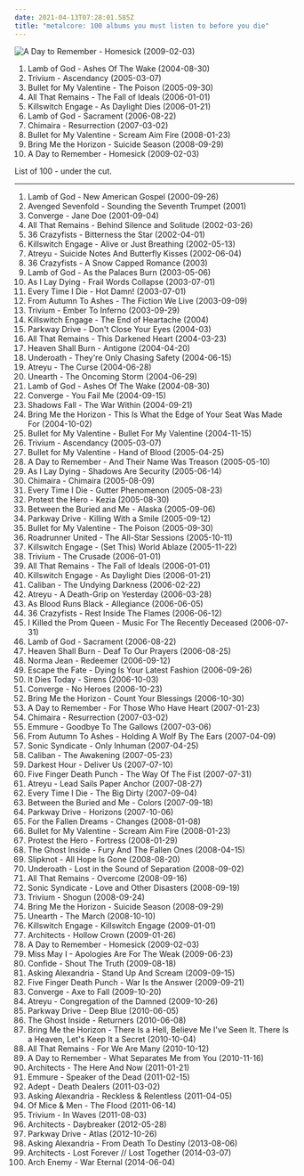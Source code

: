 ```yaml
---
date: 2021-04-13T07:28:01.585Z
title: "metalcore: 100 albums you must listen to before you die"
---
```

![A Day to Remember - Homesick (2009-02-03)](http://coverartarchive.org/release/e315cb82-c4a4-4c26-ade5-4fda93af2d5e/6320143013-500.jpg "A Day to Remember - Homesick (2009-02-03)")
<ol class="albums">
<li data-cover="https://via.placeholder.com/450" data-tags="metalcore, groove metal, metal, thrash metal" role="button">Lamb of God - Ashes Of The Wake (2004-08-30)</li>
<li data-cover="http://coverartarchive.org/release/20970e86-7622-4b04-998d-9e480ffecc0d/23500899413-500.jpg" data-tags="metalcore" role="button">Trivium - Ascendancy (2005-03-07)</li>
<li data-cover="https://via.placeholder.com/450" data-tags="metalcore" role="button">Bullet for My Valentine - The Poison (2005-09-30)</li>
<li data-cover="https://via.placeholder.com/450" data-tags="metalcore" role="button">All That Remains - The Fall of Ideals (2006-01-01)</li>
<li data-cover="https://via.placeholder.com/450" data-tags="metalcore" role="button">Killswitch Engage - As Daylight Dies (2006-01-21)</li>
<li data-cover="https://via.placeholder.com/450" data-tags="metalcore, groove metal, thrash metal" role="button">Lamb of God - Sacrament (2006-08-22)</li>
<li data-cover="https://img.discogs.com/LEgKaiDIODvDYOQyPD-8McutvTM=/fit-in/600x523/filters:strip_icc():format(jpeg):mode_rgb():quality(90)/discogs-images/R-941956-1568265434-1791.jpeg.jpg" data-tags="metalcore" role="button">Chimaira - Resurrection (2007-03-02)</li>
<li data-cover="http://coverartarchive.org/release/d5ffda16-7059-3e0c-91a9-ba39399d004b/13472063593-500.jpg" data-tags="metalcore" role="button">Bullet for My Valentine - Scream Aim Fire (2008-01-23)</li>
<li data-cover="http://coverartarchive.org/release/328619a0-b3fd-4fd3-8404-1c23228df4ad/26118015764-500.jpg" data-tags="deathcore, metalcore" role="button">Bring Me the Horizon - Suicide Season (2008-09-29)</li>
<li data-cover="http://coverartarchive.org/release/e315cb82-c4a4-4c26-ade5-4fda93af2d5e/6320143013-500.jpg" data-tags="post-hardcore, metalcore, pop punk" role="button">A Day to Remember - Homesick (2009-02-03)</li>
</ol>
List of 100 - under the cut.
<!-- more -->

_________________

<ol class="albums">
<li data-cover="https://img.discogs.com/ifK2y03xryQXPAL1mReJTSRWLIc=/fit-in/598x595/filters:strip_icc():format(jpeg):mode_rgb():quality(90)/discogs-images/R-979655-1365335418-2725.jpeg.jpg" data-tags="groove metal" role="button">
Lamb of God - New American Gospel (2000-09-26)
</li>
<li data-cover="http://coverartarchive.org/release/80e6be11-86f5-4d0b-9d55-0f1c62b7afb8/6514440841-500.jpg" data-tags="metalcore" role="button">
Avenged Sevenfold - Sounding the Seventh Trumpet (2001)
</li>
<li data-cover="http://coverartarchive.org/release/c0c80905-b460-4385-b84d-b068eb14bf5a/7979568810-500.jpg" data-tags="metalcore, mathcore, hardcore" role="button">
Converge - Jane Doe (2001-09-04)
</li>
<li data-cover="https://img.discogs.com/Yy1rDZsNh4_sGKrRhFku6lb-RaU=/fit-in/594x600/filters:strip_icc():format(jpeg):mode_rgb():quality(90)/discogs-images/R-1455372-1225279390.jpeg.jpg" data-tags="metalcore" role="button">
All That Remains - Behind Silence and Solitude (2002-03-26)
</li>
<li data-cover="http://coverartarchive.org/release/3d842346-393e-40aa-b55b-2a11612d21e0/3842694447-500.jpg" data-tags="metalcore" role="button">
36 Crazyfists - Bitterness the Star (2002-04-01)
</li>
<li data-cover="https://via.placeholder.com/450" data-tags="metalcore" role="button">
Killswitch Engage - Alive or Just Breathing (2002-05-13)
</li>
<li data-cover="http://coverartarchive.org/release/b877e532-bf36-437d-84df-a1facb14e308/27477356880-500.jpg" data-tags="metalcore" role="button">
Atreyu - Suicide Notes And Butterfly Kisses (2002-06-04)
</li>
<li data-cover="https://img.discogs.com/pm-60Tvy_j9gK6y5tjizOkt2Jm4=/fit-in/600x610/filters:strip_icc():format(jpeg):mode_rgb():quality(90)/discogs-images/R-1121453-1401953708-5066.jpeg.jpg" data-tags="metalcore" role="button">
36 Crazyfists - A Snow Capped Romance (2003)
</li>
<li data-cover="http://coverartarchive.org/release/e6d3d864-f05a-3b15-81c8-4aad94f9b2c7/8474027276-500.jpg" data-tags="groove metal, metalcore, thrash metal" role="button">
Lamb of God - As the Palaces Burn (2003-05-06)
</li>
<li data-cover="http://coverartarchive.org/release/be477226-1f7e-4bd5-89d6-09232bad1427/944238133-500.jpg" data-tags="metalcore" role="button">
As I Lay Dying - Frail Words Collapse (2003-07-01)
</li>
<li data-cover="http://coverartarchive.org/release/290d2027-935a-4650-b41e-03716559c364/4441324397-500.jpg" data-tags="metalcore, hardcore" role="button">
Every Time I Die - Hot Damn! (2003-07-01)
</li>
<li data-cover="https://img.discogs.com/XWsMUgPk_LaCkwEyVYdB9qqUsT8=/fit-in/600x592/filters:strip_icc():format(jpeg):mode_rgb():quality(90)/discogs-images/R-830536-1435862452-8830.jpeg.jpg" data-tags="metalcore, hardcore" role="button">
From Autumn To Ashes - The Fiction We Live (2003-09-09)
</li>
<li data-cover="http://coverartarchive.org/release/b0426925-71b9-4b1c-add8-67385cd81ae6/8214663260-500.jpg" data-tags="metalcore" role="button">
Trivium - Ember To Inferno (2003-09-29)
</li>
<li data-cover="https://img.discogs.com/y23TSkRh9wu9N2GC3aAicvyMaXo=/fit-in/600x596/filters:strip_icc():format(jpeg):mode_rgb():quality(90)/discogs-images/R-1284648-1283436416.jpeg.jpg" data-tags="metalcore" role="button">
Killswitch Engage - The End of Heartache (2004)
</li>
<li data-cover="http://coverartarchive.org/release/8b35765d-4134-4abb-bfeb-ac6a5a6ce6d0/13036112779-500.jpg" data-tags="metalcore" role="button">
Parkway Drive - Don't Close Your Eyes (2004-03)
</li>
<li data-cover="https://img.discogs.com/d5HHJHnq8ZVyuyn9_RQzUbGbIT0=/fit-in/600x600/filters:strip_icc():format(jpeg):mode_rgb():quality(90)/discogs-images/R-392076-1349680254-9270.jpeg.jpg" data-tags="metalcore" role="button">
All That Remains - This Darkened Heart (2004-03-23)
</li>
<li data-cover="https://img.discogs.com/jkRnuPLjzIHhlJXyOCPhg1Lt73Q=/fit-in/220x220/filters:strip_icc():format(jpeg):mode_rgb():quality(90)/discogs-images/R-547901-1130087107.jpeg.jpg" data-tags="metalcore" role="button">
Heaven Shall Burn - Antigone (2004-04-20)
</li>
<li data-cover="http://coverartarchive.org/release/12655151-895d-44e2-b0ee-c3a5e27a7d23/4202987952-500.jpg" data-tags="post-hardcore, screamo" role="button">
Underoath - They're Only Chasing Safety (2004-06-15)
</li>
<li data-cover="https://img.discogs.com/cWR2FLmDxIP9CqQFQJ6uGQxSU94=/fit-in/600x529/filters:strip_icc():format(jpeg):mode_rgb():quality(90)/discogs-images/R-1321507-1396947908-2763.jpeg.jpg" data-tags="metalcore" role="button">
Atreyu - The Curse (2004-06-28)
</li>
<li data-cover="https://img.discogs.com/nrCa417qO0TUZwDHswG9ABtgD0w=/fit-in/600x519/filters:strip_icc():format(jpeg):mode_rgb():quality(90)/discogs-images/R-877725-1168305294.jpeg.jpg" data-tags="metalcore" role="button">
Unearth - The Oncoming Storm (2004-06-29)
</li>
<li data-cover="https://via.placeholder.com/450" data-tags="metalcore, groove metal, metal, thrash metal" role="button">
Lamb of God - Ashes Of The Wake (2004-08-30)
</li>
<li data-cover="http://coverartarchive.org/release/e3f3dd24-798c-4d2e-8f34-7e97d3ced433/7264557525-500.jpg" data-tags="hardcore, metalcore, mathcore" role="button">
Converge - You Fail Me (2004-09-15)
</li>
<li data-cover="http://coverartarchive.org/release/14303fcb-f044-418e-8736-bb5fa39e7fd2/7461315604-500.jpg" data-tags="metalcore" role="button">
Shadows Fall - The War Within (2004-09-21)
</li>
<li data-cover="http://coverartarchive.org/release/abb6f5d6-83a9-485c-84c9-d9aff9d3fc26/6514191168-500.jpg" data-tags="deathcore" role="button">
Bring Me the Horizon - This Is What the Edge of Your Seat Was Made For (2004-10-02)
</li>
<li data-cover="http://coverartarchive.org/release/def35f73-abc3-4296-b41e-fc51ef0e177b/6677597463-500.jpg" data-tags="metalcore" role="button">
Bullet for My Valentine - Bullet For My Valentine (2004-11-15)
</li>
<li data-cover="http://coverartarchive.org/release/20970e86-7622-4b04-998d-9e480ffecc0d/23500899413-500.jpg" data-tags="metalcore" role="button">
Trivium - Ascendancy (2005-03-07)
</li>
<li data-cover="http://coverartarchive.org/release/38a7b60f-5a57-426e-86a5-fa13b3374571/12966651970-500.jpg" data-tags="metalcore" role="button">
Bullet for My Valentine - Hand of Blood (2005-04-25)
</li>
<li data-cover="https://img.discogs.com/-UoGMnyppBVeGLr2iBvS7PNNRg8=/fit-in/600x600/filters:strip_icc():format(jpeg):mode_rgb():quality(90)/discogs-images/R-15656215-1595349081-4594.jpeg.jpg" data-tags="metalcore, post-hardcore, hardcore" role="button">
A Day to Remember - And Their Name Was Treason (2005-05-10)
</li>
<li data-cover="http://coverartarchive.org/release/c558e640-ca93-410b-a925-6d88f844fcf8/944255554-500.jpg" data-tags="metalcore" role="button">
As I Lay Dying - Shadows Are Security (2005-06-14)
</li>
<li data-cover="http://coverartarchive.org/release/0c51e4d5-15f4-37b0-8491-7daec3ec2932/962018489-500.jpg" data-tags="metalcore" role="button">
Chimaira - Chimaira (2005-08-09)
</li>
<li data-cover="http://coverartarchive.org/release/8bc8d446-5b5f-49de-b9c0-31ce46283831/26720885055-500.jpg" data-tags="metalcore, hardcore" role="button">
Every Time I Die - Gutter Phenomenon (2005-08-23)
</li>
<li data-cover="http://coverartarchive.org/release/823a4507-0214-4494-94b4-a412bea51fb3/26400961318-500.jpg" data-tags="mathcore, progressive metalcore" role="button">
Protest the Hero - Kezia (2005-08-30)
</li>
<li data-cover="http://coverartarchive.org/release/470507f1-c04b-4401-b6db-33ef1ad2d0f7/27965748643-500.jpg" data-tags="progressive metal" role="button">
Between the Buried and Me - Alaska (2005-09-06)
</li>
<li data-cover="http://coverartarchive.org/release/cce39342-31fe-4e87-903f-6dfc1ab5d646/1065535590-500.jpg" data-tags="metalcore" role="button">
Parkway Drive - Killing With a Smile (2005-09-12)
</li>
<li data-cover="https://via.placeholder.com/450" data-tags="metalcore" role="button">
Bullet for My Valentine - The Poison (2005-09-30)
</li>
<li data-cover="https://img.discogs.com/EwIKaNEBHF3RZGSevNm8aR7dtLA=/fit-in/332x298/filters:strip_icc():format(jpeg):mode_rgb():quality(90)/discogs-images/R-1097142-1191788205.jpeg.jpg" data-tags="metalcore, metal, death metal, thrash metal" role="button">
Roadrunner United - The All-Star Sessions (2005-10-11)
</li>
<li data-cover="http://coverartarchive.org/release/c16704e7-6827-4eb7-a81b-35b1dc868de4/15472469630-500.jpg" data-tags="metalcore" role="button">
Killswitch Engage - (Set This) World Ablaze (2005-11-22)
</li>
<li data-cover="http://coverartarchive.org/release/b9469aaa-869c-46d5-9f98-7e9a216ba387/23500880413-500.jpg" data-tags="thrash metal" role="button">
Trivium - The Crusade (2006-01-01)
</li>
<li data-cover="https://via.placeholder.com/450" data-tags="metalcore" role="button">
All That Remains - The Fall of Ideals (2006-01-01)
</li>
<li data-cover="https://via.placeholder.com/450" data-tags="metalcore" role="button">
Killswitch Engage - As Daylight Dies (2006-01-21)
</li>
<li data-cover="http://coverartarchive.org/release/87b752fc-7f21-4887-8746-019ec0a4eba8/11692006058-500.jpg" data-tags="metalcore" role="button">
Caliban - The Undying Darkness (2006-02-22)
</li>
<li data-cover="http://coverartarchive.org/release/f6e27378-13d1-48a1-b6c7-52264dfd8001/1293739909-500.jpg" data-tags="metalcore" role="button">
Atreyu - A Death-Grip on Yesterday (2006-03-28)
</li>
<li data-cover="https://via.placeholder.com/450" data-tags="deathcore" role="button">
As Blood Runs Black - Allegiance (2006-06-05)
</li>
<li data-cover="http://coverartarchive.org/release/86682a5b-ffe8-3662-9aae-e45c906422a4/5936187593-500.jpg" data-tags="metalcore" role="button">
36 Crazyfists - Rest Inside The Flames (2006-06-12)
</li>
<li data-cover="https://img.discogs.com/No9xytAjXz9R7kubNbLG0MdRZr4=/fit-in/600x690/filters:strip_icc():format(jpeg):mode_rgb():quality(90)/discogs-images/R-1364969-1584757965-7364.jpeg.jpg" data-tags="metalcore" role="button">
I Killed the Prom Queen - Music For The Recently Deceased (2006-07-31)
</li>
<li data-cover="https://via.placeholder.com/450" data-tags="metalcore, groove metal, thrash metal" role="button">
Lamb of God - Sacrament (2006-08-22)
</li>
<li data-cover="https://img.discogs.com/0FXAaNOwwuczwJ789zuZ8kalrAM=/fit-in/600x600/filters:strip_icc():format(jpeg):mode_rgb():quality(90)/discogs-images/R-3297951-1613600745-7894.jpeg.jpg" data-tags="metalcore" role="button">
Heaven Shall Burn - Deaf To Our Prayers (2006-08-25)
</li>
<li data-cover="https://img.discogs.com/tyWc16V9BxwvWEIocD7PeSuJ7C0=/fit-in/600x599/filters:strip_icc():format(jpeg):mode_rgb():quality(90)/discogs-images/R-12102410-1528428097-3156.jpeg.jpg" data-tags="metalcore" role="button">
Norma Jean - Redeemer (2006-09-12)
</li>
<li data-cover="http://coverartarchive.org/release/d21c95c8-40bb-467c-b11f-218886cd0b22/8973658859-500.jpg" data-tags="post-hardcore" role="button">
Escape the Fate - Dying Is Your Latest Fashion (2006-09-26)
</li>
<li data-cover="https://img.discogs.com/_olbivJ6ixFBsCa42vOBYRVKPuE=/fit-in/439x438/filters:strip_icc():format(jpeg):mode_rgb():quality(90)/discogs-images/R-1928888-1253102663.jpeg.jpg" data-tags="metalcore" role="button">
It Dies Today - Sirens (2006-10-03)
</li>
<li data-cover="http://coverartarchive.org/release/04db6701-f59b-36bc-b729-0c125f1dc263/2471715861-500.jpg" data-tags="metalcore, mathcore, hardcore" role="button">
Converge - No Heroes (2006-10-23)
</li>
<li data-cover="https://img.discogs.com/sQw0cTRb0aPCGSgjMrqGPfRWnn8=/fit-in/600x595/filters:strip_icc():format(jpeg):mode_rgb():quality(90)/discogs-images/R-1970717-1515106686-7186.jpeg.jpg" data-tags="deathcore" role="button">
Bring Me the Horizon - Count Your Blessings (2006-10-30)
</li>
<li data-cover="http://coverartarchive.org/release/d50472b3-95ea-4772-9211-caf26426aa59/3248631123-500.jpg" data-tags="post-hardcore" role="button">
A Day to Remember - For Those Who Have Heart (2007-01-23)
</li>
<li data-cover="https://img.discogs.com/LEgKaiDIODvDYOQyPD-8McutvTM=/fit-in/600x523/filters:strip_icc():format(jpeg):mode_rgb():quality(90)/discogs-images/R-941956-1568265434-1791.jpeg.jpg" data-tags="metalcore" role="button">
Chimaira - Resurrection (2007-03-02)
</li>
<li data-cover="http://coverartarchive.org/release/69204334-10ff-4b6d-b986-da242a9dcb0b/15294175612-500.jpg" data-tags="metalcore, deathcore" role="button">
Emmure - Goodbye To The Gallows (2007-03-06)
</li>
<li data-cover="https://img.discogs.com/_uc9FSbRxCm9JJvT1RSz5IgnsfY=/fit-in/600x544/filters:strip_icc():format(jpeg):mode_rgb():quality(90)/discogs-images/R-2760760-1531610590-3471.jpeg.jpg" data-tags="post-hardcore, metalcore, hardcore" role="button">
From Autumn To Ashes - Holding A Wolf By The Ears (2007-04-09)
</li>
<li data-cover="https://img.discogs.com/uYeOKQjJxNJW-8cbGTjaqk4CKr0=/fit-in/600x600/filters:strip_icc():format(jpeg):mode_rgb():quality(90)/discogs-images/R-1189055-1199463190.jpeg.jpg" data-tags="melodic death metal" role="button">
Sonic Syndicate - Only Inhuman (2007-04-25)
</li>
<li data-cover="https://img.discogs.com/DTjfHpkVraRAE3pwpH3TLezKXCA=/fit-in/300x300/filters:strip_icc():format(jpeg):mode_rgb():quality(90)/discogs-images/R-4130913-1356308132-6161.jpeg.jpg" data-tags="metalcore" role="button">
Caliban - The Awakening (2007-05-23)
</li>
<li data-cover="https://img.discogs.com/xANQxsz-LKclSFQ6_WPkLdoTSgU=/fit-in/600x600/filters:strip_icc():format(jpeg):mode_rgb():quality(90)/discogs-images/R-3247954-1322255822.jpeg.jpg" data-tags="metalcore, melodic death metal" role="button">
Darkest Hour - Deliver Us (2007-07-10)
</li>
<li data-cover="http://coverartarchive.org/release/83b6998e-f64d-4b73-8a1f-28ac995b9074/14899155964-500.jpg" data-tags="groove metal, metalcore, metal" role="button">
Five Finger Death Punch - The Way Of The Fist (2007-07-31)
</li>
<li data-cover="https://img.discogs.com/yBb3KKD11zaLmfN2lVOoNzcyR7s=/fit-in/400x400/filters:strip_icc():format(jpeg):mode_rgb():quality(90)/discogs-images/R-1224239-1209548635.jpeg.jpg" data-tags="metalcore, hard rock" role="button">
Atreyu - Lead Sails Paper Anchor (2007-08-27)
</li>
<li data-cover="http://coverartarchive.org/release/4ad7a74e-95cc-44c3-96da-856810245982/18258092157-500.jpg" data-tags="metalcore" role="button">
Every Time I Die - The Big Dirty (2007-09-04)
</li>
<li data-cover="http://coverartarchive.org/release/e1ca8464-3477-4568-b4e3-88aaa08b38d1/15533985949-500.jpg" data-tags="progressive metal" role="button">
Between the Buried and Me - Colors (2007-09-18)
</li>
<li data-cover="http://coverartarchive.org/release/5c784211-a4e9-4109-bfb2-02ad4d937c0c/15102345561-500.jpg" data-tags="metalcore" role="button">
Parkway Drive - Horizons (2007-10-06)
</li>
<li data-cover="http://coverartarchive.org/release/d30fc218-4362-49f0-9a2e-598591fd4849/15102934284-500.jpg" data-tags="metalcore, melodic hardcore" role="button">
For the Fallen Dreams - Changes (2008-01-08)
</li>
<li data-cover="http://coverartarchive.org/release/d5ffda16-7059-3e0c-91a9-ba39399d004b/13472063593-500.jpg" data-tags="metalcore" role="button">
Bullet for My Valentine - Scream Aim Fire (2008-01-23)
</li>
<li data-cover="http://coverartarchive.org/release/1bdae9a8-1c33-310b-9f7a-a03bf9b24f66/12050743618-500.jpg" data-tags="progressive metal, progressive metalcore, mathcore, metalcore" role="button">
Protest the Hero - Fortress (2008-01-29)
</li>
<li data-cover="http://coverartarchive.org/release/cd201427-d0bd-4ffe-8a5e-0b17f998cb70/4848945374-500.jpg" data-tags="metalcore" role="button">
The Ghost Inside - Fury And The Fallen Ones (2008-04-15)
</li>
<li data-cover="https://img.discogs.com/jrYQBa3eA44Q-sfCjA2N1t8pj8w=/fit-in/600x576/filters:strip_icc():format(jpeg):mode_rgb():quality(90)/discogs-images/R-8022592-1534735522-4348.jpeg.jpg" data-tags="metal, alternative metal, nu metal" role="button">
Slipknot - All Hope Is Gone (2008-08-20)
</li>
<li data-cover="http://coverartarchive.org/release/257fc109-3150-431b-8670-39bec0b62e08/28727135104-500.jpg" data-tags="post-hardcore, metalcore" role="button">
Underoath - Lost in the Sound of Separation (2008-09-02)
</li>
<li data-cover="http://coverartarchive.org/release/d74eaf35-305c-4218-87a2-bf1f67ed9d5f/929423406-500.jpg" data-tags="metalcore" role="button">
All That Remains - Overcome (2008-09-16)
</li>
<li data-cover="https://img.discogs.com/Z-v_I4KsD2dNpNEZFsaDnIF4xiM=/fit-in/600x534/filters:strip_icc():format(jpeg):mode_rgb():quality(90)/discogs-images/R-1756214-1570692530-7401.jpeg.jpg" data-tags="metalcore, melodic death metal" role="button">
Sonic Syndicate - Love and Other Disasters (2008-09-19)
</li>
<li data-cover="https://img.discogs.com/9HJhVN4c-0zXzBRIKwLXh7qqnTY=/fit-in/400x400/filters:strip_icc():format(jpeg):mode_rgb():quality(90)/discogs-images/R-2276154-1273908444.jpeg.jpg" data-tags="thrash metal, metalcore" role="button">
Trivium - Shogun (2008-09-24)
</li>
<li data-cover="http://coverartarchive.org/release/328619a0-b3fd-4fd3-8404-1c23228df4ad/26118015764-500.jpg" data-tags="deathcore, metalcore" role="button">
Bring Me the Horizon - Suicide Season (2008-09-29)
</li>
<li data-cover="https://img.discogs.com/GgIzWs3lmxQnYspgjoikZgaaYIs=/fit-in/500x500/filters:strip_icc():format(jpeg):mode_rgb():quality(90)/discogs-images/R-2360753-1279477665.jpeg.jpg" data-tags="metalcore" role="button">
Unearth - The March (2008-10-10)
</li>
<li data-cover="http://coverartarchive.org/release/baf11f84-1b4f-41ab-a67c-cbfe17f882d9/1481675719-500.jpg" data-tags="metalcore" role="button">
Killswitch Engage - Killswitch Engage (2009-01-01)
</li>
<li data-cover="http://coverartarchive.org/release/41b4c3be-b228-4abc-a79c-5f2fd31169b4/20002393726-500.jpg" data-tags="metalcore, mathcore" role="button">
Architects - Hollow Crown (2009-01-26)
</li>
<li data-cover="http://coverartarchive.org/release/e315cb82-c4a4-4c26-ade5-4fda93af2d5e/6320143013-500.jpg" data-tags="post-hardcore, metalcore, pop punk" role="button">
A Day to Remember - Homesick (2009-02-03)
</li>
<li data-cover="http://coverartarchive.org/release/108c1946-8472-47fd-8b32-914ec78d1e7b/7717001959-500.jpg" data-tags="metalcore" role="button">
Miss May I - Apologies Are For The Weak (2009-06-23)
</li>
<li data-cover="http://coverartarchive.org/release/a889c4bc-eb48-433e-a249-611ce2d8a5ea/15536962713-500.jpg" data-tags="metalcore" role="button">
Confide - Shout The Truth (2009-08-18)
</li>
<li data-cover="http://coverartarchive.org/release/5da0eb07-a22b-4eac-8624-bf7c04d0a0e8/7601074964-500.jpg" data-tags="metalcore, post-hardcore" role="button">
Asking Alexandria - Stand Up And Scream (2009-09-15)
</li>
<li data-cover="http://coverartarchive.org/release/613f418b-dea5-4cb5-b5dd-12df16c7d825/7275083560-500.jpg" data-tags="groove metal, alternative metal" role="button">
Five Finger Death Punch - War Is the Answer (2009-09-21)
</li>
<li data-cover="http://coverartarchive.org/release/84f8ae0e-8d40-409a-adc4-45147c427a3d/26277466151-500.jpg" data-tags="metalcore, mathcore" role="button">
Converge - Axe to Fall (2009-10-20)
</li>
<li data-cover="http://coverartarchive.org/release/810fcd2b-03d9-4d5f-95a2-76923a17e29e/6822132066-500.jpg" data-tags="metalcore" role="button">
Atreyu - Congregation of the Damned (2009-10-26)
</li>
<li data-cover="http://coverartarchive.org/release/4edf1492-cd7e-4aee-83d1-54e583d17958/1065442756-500.jpg" data-tags="metalcore" role="button">
Parkway Drive - Deep Blue (2010-06-05)
</li>
<li data-cover="http://coverartarchive.org/release/c306736b-3be0-4c28-b14a-95a8929b9f17/15103144601-500.jpg" data-tags="metalcore, hardcore" role="button">
The Ghost Inside - Returners (2010-06-08)
</li>
<li data-cover="http://coverartarchive.org/release/50b69889-a425-4e70-941b-7a8aea7f3b1f/7674176983-500.jpg" data-tags="metalcore" role="button">
Bring Me the Horizon - There Is a Hell, Believe Me I've Seen It. There Is a Heaven, Let's Keep It a Secret (2010-10-04)
</li>
<li data-cover="http://coverartarchive.org/release/00e40879-8672-45f6-9172-72b891a955d4/6514067219-500.jpg" data-tags="metalcore" role="button">
All That Remains - For We Are Many (2010-10-12)
</li>
<li data-cover="http://coverartarchive.org/release/7a4634ab-9466-4348-a17f-8337d555fc45/1185181441-500.jpg" data-tags="post-hardcore, pop punk" role="button">
A Day to Remember - What Separates Me from You (2010-11-16)
</li>
<li data-cover="http://coverartarchive.org/release/27f2d3c5-50b6-4a97-a2d1-2da283881fe3/20002674834-500.jpg" data-tags="metalcore" role="button">
Architects - The Here And Now (2011-01-21)
</li>
<li data-cover="http://coverartarchive.org/release/d5a7b21a-2ebc-4480-953c-88cab7f7e062/15294264800-500.jpg" data-tags="metalcore" role="button">
Emmure - Speaker of the Dead (2011-02-15)
</li>
<li data-cover="http://coverartarchive.org/release/df6b6b9c-8729-486a-8c6b-5f2892076278/7265633317-500.jpg" data-tags="metalcore, post-hardcore" role="button">
Adept - Death Dealers (2011-03-02)
</li>
<li data-cover="http://coverartarchive.org/release/9646d5f9-08c9-43a2-bebf-c80a3b86368f/7273863258-500.jpg" data-tags="post-hardcore" role="button">
Asking Alexandria - Reckless & Relentless (2011-04-05)
</li>
<li data-cover="http://coverartarchive.org/release/244a59a9-9b52-48cf-923c-91fa4f37a875/6472045000-500.jpg" data-tags="post-hardcore" role="button">
Of Mice & Men - The Flood (2011-06-14)
</li>
<li data-cover="https://img.discogs.com/UlpAh6dP3P-5YwdqN6CKcF-Wg6s=/fit-in/500x500/filters:strip_icc():format(jpeg):mode_rgb():quality(90)/discogs-images/R-3044181-1313108274.jpeg.jpg" data-tags="metalcore" role="button">
Trivium - In Waves (2011-08-03)
</li>
<li data-cover="http://coverartarchive.org/release/988be515-048f-49a6-b963-449f686e321d/2550406279-500.jpg" data-tags="metalcore" role="button">
Architects - Daybreaker (2012-05-28)
</li>
<li data-cover="http://coverartarchive.org/release/83e6ecc2-662d-45fd-bdea-585d94303cce/2421759627-500.jpg" data-tags="metalcore" role="button">
Parkway Drive - Atlas (2012-10-26)
</li>
<li data-cover="http://coverartarchive.org/release/76327a3a-bfea-41df-9e4c-d9e383f7b507/6472117353-500.jpg" data-tags="hard rock, post-hardcore, metalcore" role="button">
Asking Alexandria - From Death To Destiny (2013-08-06)
</li>
<li data-cover="http://coverartarchive.org/release/db412f0a-c58b-47f5-ac5f-d163e9ffa715/6303246041-500.jpg" data-tags="metalcore" role="button">
Architects - Lost Forever // Lost Together (2014-03-07)
</li>
<li data-cover="http://coverartarchive.org/release/fcf13fb9-6887-42e1-9b80-fd2e8446dff2/15541280931-500.jpg" data-tags="melodic death metal" role="button">
Arch Enemy - War Eternal (2014-06-04)
</li>
</ol>